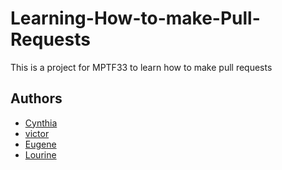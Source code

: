 # Learning-How-to-make-Pull-Requests
This is a project for MPTF33 to learn how to make pull requests

## Authors


- [Cynthia](https://github.com/kasambuli)
- [victor](https://github.com/Davincii254)
- [Eugene](https://github.com/Eugene2001-boom)
- [Lourine](https://github.com/Lourine)


